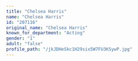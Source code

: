 ```yaml
---
title: "Chelsea Harris"
name: "Chelsea Harris"
id: "207116"
original_name: "Chelsea Harris"
known_for_department: "Acting"
gender: "1"
adult: "false"
profile_path: "/jkJDHeSkc1H29six5W7FU3KSywP.jpg"
---
```

